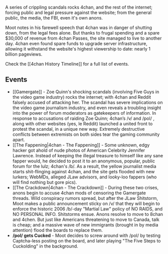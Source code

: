 A series of crippling scandals rocks 4chan, and the rest of the internet; forcing public and legal pressure against the website; from the general public, the media, the FBI, even it's own anons. 

Moot notes in his farewell speech that 4chan was in danger of shutting down, from the legal fees alone. But thanks to frugal spending and a spare $30,000 of revenue from 4chan Passes, the site managed to live to another day. 4chan even found spare funds to upgrade server infrastructure, allowing it withstand the website's highest viewership to date: nearly 1 billion pageviews.

Check the [[4chan History Timeline]] for a full list of events.

## Events

* [[Gamergate]] - Zoe Quinn's shocking scandals (involving Five Guys in the video game industry) rocks the internet; with 4chan and Reddit falsely accused of attacking her. The scandal has severe implications on the video game journalism industry, and even reveals a troubling insight into the power of forum moderators as gatekeepers of information. In response to accusations of raiding Zoe Quinn; 4chan’s /v/ and /pol/ , along with other websites (yes, le Reddit) launched a united front to protest the scandal, in a unique new way. Extremely destructive conflicts between extremists on both sides tear the gaming community apart.
* [[The Fappening|4chan - The Fappening]] - Some unknown, edgy hacker got ahold of nude photos of American Celebrity Jennifer Lawrence. Instead of keeping the illegal treasure to himself like any sane fapper would, he decided to post it to an anonymous, popular, public forum for the lulz; 4chan's /b/. As a result, the yellow journalist media starts shit-flinging against 4chan, and the site gets flooded with new lurkers; WebMDs, alleged JLaw advisors, and looky-loo fappers (who will find nothing but gore pics). 
* [[The Crackdown|4chan - The Crackdown]] - During these two crises, anons begin to accuse 4chan mods of censoring the Gamergate threads. Wild conspiracy rumors spread, but after the JLaw Shitstorm, Moot makes a public announcement sticky on /v/ that they will begin to enforce the historic 2006 /b/-day "Martial Law" policy of NO RAIDS, and NO PERSONAL INFO. Shitstorms ensue. Anons resolve to move to 8chan and 4chen. But just like Americans threatening to move to Canada, talk is cheap; and a massive wave of new immigrants (brought in by media attention) flood the boards to replace them.
* **/pol/ gets Cucked** - Moot decides to screw around with /pol/ by testing Captcha-less posting on the board, and later playing "The Five Steps to Cuckolding" in the background. 